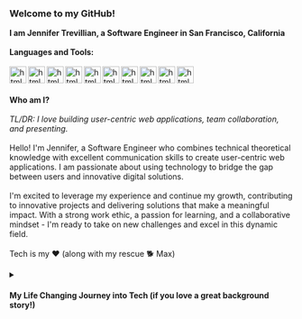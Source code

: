### Welcome to my GitHub!
**I am Jennifer Trevillian, a Software Engineer in San Francisco, California** 
\
\
**Languages and Tools:**
\
\
<img align="left" alt="html" width="30px" style="padding-right-10px;" src="https://cdn.jsdelivr.net/gh/devicons/devicon/icons/html5/html5-original.svg" />
<img align="left" alt="html" width="30px" style="padding-right-10px;" src="https://cdn.jsdelivr.net/gh/devicons/devicon/icons/css3/css3-original.svg" />
<img align="left" alt="html" width="30px" style="padding-right-10px;" src="https://cdn.jsdelivr.net/gh/devicons/devicon/icons/javascript/javascript-original.svg" />
<img align="left" alt="html" width="30px" style="padding-right-10px;" src="https://cdn.jsdelivr.net/gh/devicons/devicon/icons/react/react-original.svg" />
<img align="left" alt="html" width="30px" style="padding-right-10px;" src="https://cdn.jsdelivr.net/gh/devicons/devicon/icons/nodejs/nodejs-original-wordmark.svg" />
<img align="left" alt="html" width="30px" style="padding-right-10px;" src="https://cdn.jsdelivr.net/gh/devicons/devicon/icons/npm/npm-original-wordmark.svg" />
<img align="left" alt="html" width="30px" style="padding-right-10px;" src="https://cdn.jsdelivr.net/gh/devicons/devicon/icons/vscode/vscode-original.svg" />
<img align="left" alt="html" width="30px" style="padding-right-10px;" src="https://cdn.jsdelivr.net/gh/devicons/devicon/icons/github/github-original.svg" />
<img align="left" alt="html" width="30px" style="padding-right-10px;" src="https://cdn.jsdelivr.net/gh/devicons/devicon/icons/canva/canva-original.svg" />
<img align="left" alt="html" width="30px" style="padding-right-10px;" src="https://cdn.jsdelivr.net/gh/devicons/devicon/icons/jest/jest-plain.svg" />
\
\
\
**Who am I?**
\
\
*TL/DR: I love building user-centric web applications, team collaboration, and presenting.* 
\
\
Hello! I'm Jennifer, a Software Engineer who combines technical theoretical knowledge with excellent communication skills
to create user-centric web applications. I am passionate about using technology to bridge the gap between users 
and innovative digital solutions. 
\
\
I'm excited to leverage my experience and continue my growth, contributing to innovative projects and delivering solutions 
that make a meaningful impact. With a strong work ethic, a passion for learning, and a collaborative mindset - 
I'm ready to take on new challenges and excel in this dynamic field.
\
\
Tech is my ❤️  (along with my rescue 🐕 Max)
<details>
  <summary><h4>My Life Changing Journey into Tech  (if you love a great background story!)</h4></summary>
  I was a State of California Registered Dental Assistant who worked my way up through every role in the dental office to General Manager. 
  
  I was responsible for multiple locations for an oral surgery practice. I also owned and operated an incorporated small business. 
  
  
  During the pandemic I decided to take a leap of faith and bet on myself. While I loved helping others in dentristry - I also love
  building/creating things. I love Data. Data was something I took the initiative to leverage in my 
  Dental roles so I decided to explore Data by completing the Google Data Analytics Professional Certification. Unfortunately that 
  did not satisfy my love for creating/building things so I considered software engineering. I heard about the APP partnership
  with Anita B and Intuit and felt that would be such an amazing life-chaging experience so I applied. 
  
  **Imagine my excitement when I learned out of hundreds of applicants I was one of the chosen few!**
  
  The apprenticeship was split into two parts: the intensive learning phase and the apprenticeship phase. In the first half, the learning phase, 
  I worked hard to earn my full stack Tech Degree (Javascript, Node, React, Express, SQL) while forging meaningful friendships with 
  others in my cohort. For the apprenticeship phase I was thrilled to be placed on Prediction Service Team (AI/ML) as a Front End Engineer. 
  Through this experience I learned best practices during sprints while honing my skills in software development, testing, and end of sprint 
  code review presentations/demonstrations. That reinforced the importance of teamwork, effective communication, and adaptability in a fast-paced development environment. 
  *Within my short time with Intuit, I earned two awards: Customer Obsession and Courage.* 
   
  I love creating user centric web applications, knowing I am helping others. I enjoy design - not merely for asthetics but for the intentional 
  functionality written into the code working hard behind the scenes. I am actively learning every day - reinforcing and strengthening my 
  front and back end skills. I can best be described as a naturally curious person who asks questions and likes to explore the things I want to master.
  
  When I look back at who I was a year ago when I first started to who I am today? I have come a long way.
  
  I am so excited for where my tech journey leads next! 
  </details>
  
  
  
<!---📊 **My Personal Github Stats - because data is everything**---> 
  
<!---![Jennifer's GitHub stats](https://github-readme-stats.vercel.app/api?username=jcptrevillian&theme=dark&show_icons=true)--->


